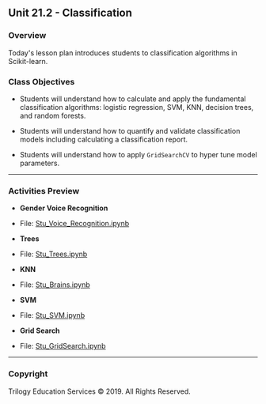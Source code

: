 ## Unit 21.2 - Classification

### Overview

Today's lesson plan introduces students to classification algorithms in Scikit-learn.

### Class Objectives

* Students will understand how to calculate and apply the fundamental classification algorithms: logistic regression, SVM, KNN, decision trees, and random forests.

* Students will understand how to quantify and validate classification models including calculating a classification report.

* Students will understand how to apply `GridSearchCV` to hyper tune model parameters.

- - -

### Activities Preview

* **Gender Voice Recognition**
* File: [Stu_Voice_Recognition.ipynb](Activities/02-Stu_Voice_Recognition/Unsolved/Stu_Voice_Recognition.ipynb)

* **Trees**
* File: [Stu_Trees.ipynb](Activities/04-Stu_Trees/Unsolved/Stu_Trees.ipynb)

* **KNN**
* File: [Stu_Brains.ipynb](Activities/06-Stu_KNN/Unsolved/Stu_KNN.ipynb)

* **SVM**
* File: [Stu_SVM.ipynb](Activities/08-Stu_SVM/Unsolved/Stu_SVM.ipynb)

* **Grid Search**
* File: [Stu_GridSearch.ipynb](Activities/10-Stu_GridSearch/Unsolved/Stu_GridSearch.ipynb)

- - -

### Copyright

Trilogy Education Services © 2019. All Rights Reserved.
